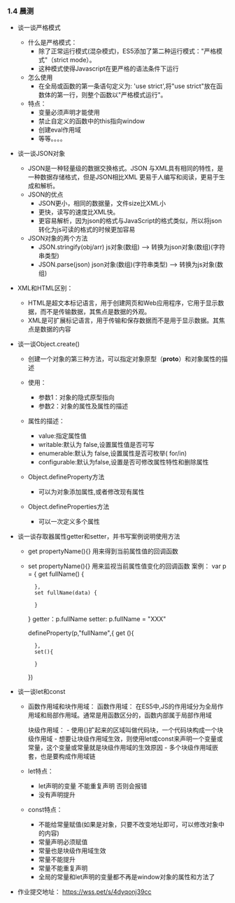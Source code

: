 ### 1.4 晨测
- 谈一谈严格模式
    - 什么是严格模式：
        - 除了正常运行模式(混杂模式)，ES5添加了第二种运行模式："严格模式"（strict mode）。
        - 这种模式使得Javascript在更严格的语法条件下运行
    - 怎么使用
        - 在全局或函数的第一条语句定义为: 'use strict',将"use strict"放在函数体的第一行，则整个函数以"严格模式运行"。
    - 特点：
        - 变量必须声明才能使用
        - 禁止自定义的函数中的this指向window
        - 创建eval作用域
        - 等等。。。。

- 谈一谈JSON对象
    - JSON是一种轻量级的数据交换格式。JSON 与XML具有相同的特性，是一种数据存储格式，但是JSON相比XML 更易于人编写和阅读，更易于生成和解析。
    - JSON的优点
        - JSON更小，相同的数据量，文件size比XML小
        - 更快，读写的速度比XML快。
        - 更容易解析，因为json的格式与JavaScript的格式类似，所以将json转化为js可读的格式的时候更加容易
    - JSON对象的两个方法
        - JSON.stringify(obj/arr)
            js对象(数组) --> 转换为json对象(数组)(字符串类型)
        - JSON.parse(json)
            json对象(数组)(字符串类型) --> 转换为js对象(数组)

- XML和HTML区别：
    - HTML是超文本标记语言，用于创建网页和Web应用程序，它用于显示数据，而不是传输数据，其焦点是数据的外观。
    - XML是可扩展标记语言，用于传输和保存数据而不是用于显示数据。其焦点是数据的内容

- 谈一谈Object.create()
    - 创建一个对象的第三种方法，可以指定对象原型（__proto__）和对象属性的描述
    - 使用：    
        - 参数1：对象的隐式原型指向
        - 参数2：对象的属性及属性的描述
    - 属性的描述：
        - value:指定属性值
        - writable:默认为 false,设置属性值是否可写
        - enumerable:默认为 false,设置属性是否可枚举( for/in)
        - configurable:默认为false,设置是否可修改属性特性和删除属性
    
    - Object.defineProperty方法
        - 可以为对象添加属性,或者修改现有属性

    - Object.defineProperties方法
        - 可以一次定义多个属性

- 谈一谈存取器属性getter和setter，并书写案例说明使用方法
    - get propertyName(){} 用来得到当前属性值的回调函数
    - set propertyName(){} 用来监视当前属性值变化的回调函数
    案例：
        var p = {
            get fullName() {

            },
            set fullName(data) {

            }
        }
        getter：p.fullName
        setter: p.fullName = "XXX"

        defineProperty(p,"fullName",{
            get (){

            },
            set(){
                
            }
        })

- 谈一谈let和const
    - 函数作用域和块作用域：
        函数作用域：
            在ES5中,JS的作用域分为全局作用域和局部作用域。通常是用函数区分的，函数内部属于局部作用域

        块级作用域：
            - 使用{}扩起来的区域叫做代码块，一个代码块构成一个块级作用域
            - 想要让块级作用域生效，则使用let或const来声明一个变量或常量，这个变量或常量就是块级作用域的生效原因
            - 多个块级作用域嵌套，也是要构成作用域链
    
    - let特点：
        - let声明的变量 不能重复声明 否则会报错
        - 没有声明提升

    - const特点：
        - 不能给常量赋值(如果是对象，只要不改变地址即可，可以修改对象中的内容)
        - 常量声明必须赋值
        - 常量也是块级作用域生效
        - 常量不能提升
        - 常量不能重复声明
        - 全局的常量和let声明的变量都不再是window对象的属性和方法了



- 作业提交地址： https://wss.pet/s/4dyqonj39cc
